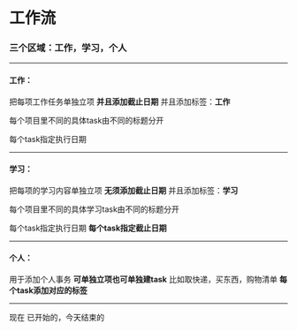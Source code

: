 # 工作流

### 三个区域：工作，学习，个人

-------


#### 工作：
把每项工作任务单独立项
**并且添加截止日期**
并且添加标签：**工作**

每个项目里不同的具体task由不同的标题分开

每个task指定执行日期

-------


#### 学习：
把每项的学习内容单独立项
**无须添加截止日期**
并且添加标签：**学习**

每个项目里不同的具体学习task由不同的标题分开

每个task指定执行日期
**每个task指定截止日期**

-------


#### 个人：
用于添加个人事务
**可单独立项也可单独建task**
比如取快递，买东西，购物清单
**每个task添加对应的标签**

-------

现在
已开始的，今天结束的

    
    

